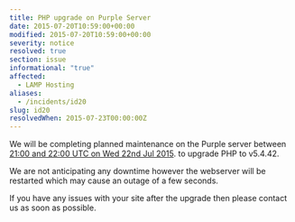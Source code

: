 ```yaml
---
title: PHP upgrade on Purple Server
date: 2015-07-20T10:59:00+00:00
modified: 2015-07-20T10:59:00+00:00
severity: notice
resolved: true
section: issue
informational: "true"
affected:
  - LAMP Hosting
aliases:
  - /incidents/id20
slug: id20
resolvedWhen: 2015-07-23T00:00:00Z
---
```


We will be completing planned maintenance on the Purple server between [21:00 and 22:00 UTC on Wed 22nd Jul 2015](https://www.timeanddate.com/worldclock/fixedtime.html?iso=20150722T21&ah=1). to upgrade PHP to v5.4.42.

We are not anticipating any downtime however the webserver will be restarted which may cause an outage of a few seconds.

If you have any issues with your site after the upgrade then please contact us as soon as possible.

